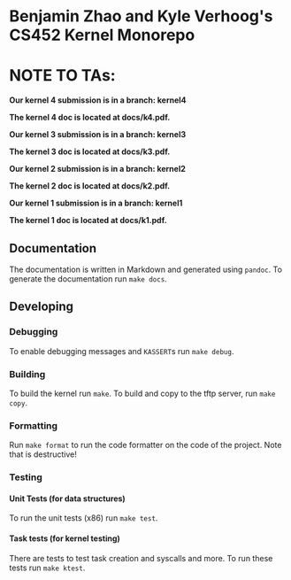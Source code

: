 # Benjamin Zhao and Kyle Verhoog's CS452 Kernel Monorepo


# NOTE TO TAs:
**Our kernel 4 submission is in a branch: kernel4**

**The kernel 4 doc is located at docs/k4.pdf.**

**Our kernel 3 submission is in a branch: kernel3**

**The kernel 3 doc is located at docs/k3.pdf.**

**Our kernel 2 submission is in a branch: kernel2**

**The kernel 2 doc is located at docs/k2.pdf.**

**Our kernel 1 submission is in a branch: kernel1**

**The kernel 1 doc is located at docs/k1.pdf.**


## Documentation 
The documentation is written in Markdown and generated using `pandoc`. To
generate the documentation run `make docs`.

## Developing 

### Debugging
To enable debugging messages and `KASSERT`s run `make debug`.

### Building 
To build the kernel run `make`. To build and copy to the tftp server, run `make
copy`.

### Formatting 
Run `make format` to run the code formatter on the code of the project. Note
that is destructive!

### Testing

#### Unit Tests (for data structures)
To run the unit tests (x86) run `make test`.

#### Task tests (for kernel testing)
There are tests to test task creation and syscalls and more. To run these tests
run `make ktest`.
